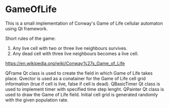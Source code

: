 # GameOfLife
This is a small implementation of Conway's Game of Life cellular automaton using Qt framework.

Short rules of the game:
1. Any live cell with two or three live neighbours survives.
2. Any dead cell with three live neighbours becomes a live cell.

https://en.wikipedia.org/wiki/Conway%27s_Game_of_Life

QFrame Qt class is used to create the field in which Game of Life takes place.
Qvector is used as a conatainer for the Game of Life cell grid information (true if cell is live, false if cell is dead).
QBasicTimer Qt class is used to implement timer with specified time step lenght.
QPainter Qt class is used to draw the Game of Life field. Initial cell grid is generated randomly with the given population rate.

